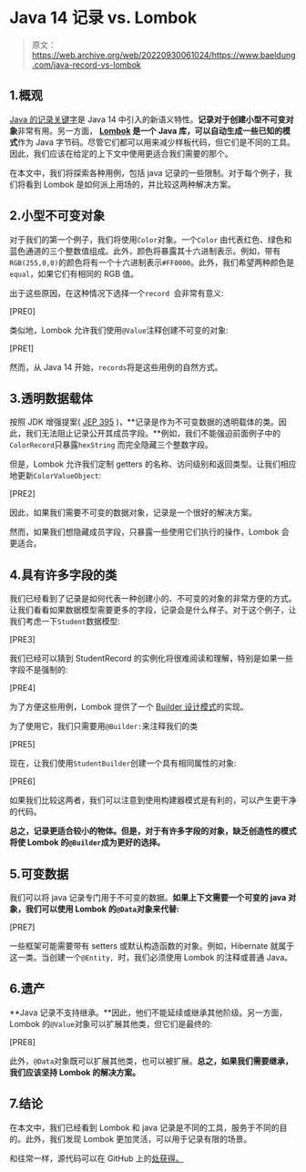 # Java 14 记录 vs. Lombok

> 原文：<https://web.archive.org/web/20220930061024/https://www.baeldung.com/java-record-vs-lombok>

## 1.概观

[Java 的记录关键字](/web/20220906213109/https://www.baeldung.com/java-record-keyword)是 Java 14 中引入的新语义特性。**记录对于创建小型不可变对象**非常有用。另一方面， **[Lombok](/web/20220906213109/https://www.baeldung.com/intro-to-project-lombok) 是一个 Java 库，可以自动生成一些已知的模式**作为 Java 字节码。尽管它们都可以用来减少样板代码，但它们是不同的工具。因此，我们应该在给定的上下文中使用更适合我们需要的那个。

在本文中，我们将探索各种用例，包括 java 记录的一些限制。对于每个例子，我们将看到 Lombok 是如何派上用场的，并比较这两种解决方案。

## 2.小型不可变对象

对于我们的第一个例子，我们将使用`Color`对象。一个`Color` 由代表红色、绿色和蓝色通道的三个整数值组成。此外，颜色将暴露其十六进制表示。例如，带有`RGB(255,0,0)`的颜色将有一个十六进制表示`#FF0000`。此外，我们希望两种颜色是`equal`，如果它们有相同的 RGB 值。

出于这些原因，在这种情况下选择一个`record `会非常有意义:

[PRE0]

类似地，Lombok 允许我们使用`@Value`注释创建不可变的对象:

[PRE1]

然而，从 Java 14 开始，`records`将是这些用例的自然方式。

## 3.透明数据载体

按照 JDK 增强提案( [JEP 395](https://web.archive.org/web/20220906213109/https://openjdk.org/jeps/359) )，**记录是作为不可变数据的透明载体的类。因此，我们无法阻止记录公开其成员字段。**例如，我们不能强迫前面例子中的`ColorRecord`只暴露`hexString` 而完全隐藏三个整数字段。

但是，Lombok 允许我们定制 getters 的名称、访问级别和返回类型。让我们相应地更新`ColorValueObject`:

[PRE2]

因此，如果我们需要不可变的数据对象，记录是一个很好的解决方案。

然而，如果我们想隐藏成员字段，只暴露一些使用它们执行的操作，Lombok 会更适合。

## 4.具有许多字段的类

我们已经看到了记录是如何代表一种创建小的、不可变的对象的非常方便的方式。让我们看看如果数据模型需要更多的字段，记录会是什么样子。对于这个例子，让我们考虑一下`Student`数据模型:

[PRE3]

我们已经可以猜到 StudentRecord 的实例化将很难阅读和理解，特别是如果一些字段不是强制的:

[PRE4]

为了方便这些用例，Lombok 提供了一个 [Builder 设计模式](/web/20220906213109/https://www.baeldung.com/creational-design-patterns#builder)的实现。

为了使用它，我们只需要用`@Builder:`来注释我们的类

[PRE5]

现在，让我们使用`StudentBuilder`创建一个具有相同属性的对象:

[PRE6]

如果我们比较这两者，我们可以注意到使用构建器模式是有利的，可以产生更干净的代码。

**总之，记录更适合较小的物体。但是，对于有许多字段的对象，缺乏创造性的模式将使 Lombok 的`@Builder`成为更好的选择。**

## 5.可变数据

我们可以将 java 记录专门用于不可变的数据。**如果上下文需要一个可变的 java 对象，我们可以使用 Lombok 的`@Data`对象来代替:**

[PRE7]

一些框架可能需要带有 setters 或默认构造函数的对象。例如，Hibernate 就属于这一类。当创建一个`@Entity, `时，我们必须使用 Lombok 的注释或普通 Java。

## 6.遗产

**Java 记录不支持继承。**因此，他们不能延续或继承其他阶级。另一方面，Lombok 的`@Value`对象可以扩展其他类，但它们是最终的:

[PRE8]

此外，`@Data`对象既可以扩展其他类，也可以被扩展。**总之，如果我们需要继承，我们应该坚持 Lombok 的解决方案。**

## 7.结论

在本文中，我们已经看到 Lombok 和 java 记录是不同的工具，服务于不同的目的。此外，我们发现 Lombok 更加灵活，可以用于记录有限的场景。

和往常一样，源代码可以在 GitHub 上的[处获得。](https://web.archive.org/web/20220906213109/https://github.com/eugenp/tutorials/tree/master/core-java-modules/core-java-14)